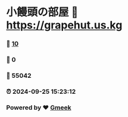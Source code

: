 # 小饅頭の部屋 :link: https://grapehut.us.kg 
### :page_facing_up: [10](https://grapehut.us.kg/tag.html) 
### :speech_balloon: 0 
### :hibiscus: 55042 
### :alarm_clock: 2024-09-25 15:23:12 
### Powered by :heart: [Gmeek](https://github.com/Meekdai/Gmeek)
